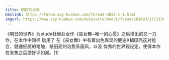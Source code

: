```yaml
---
title: 明日的世界
bbslink: https://forum.say-huahuo.com/thread-3832-1-1.html
imgurl: https://www.say-huahuo.com/data/attachment/forum/201603/17/215820erztmittnmmt5eet.jpg
---
```


《明日的世界》为etude社继处女作《巫女舞~唯一的心愿》之后推出的又一力作，在本作中同样 启用了 在《巫女舞》中有着出色表现的健速X植田亮这对组合，健速细腻的笔触，植田亮的治愈系画风，以及 优秀的世界观设定，使得本作在发售之后便好评如潮。[1]<!--more-->
